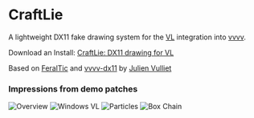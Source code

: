 # CraftLie

A lightweight DX11 fake drawing system for the [VL](https://vvvv.org/documentation/vl/) integration into [vvvv](https://vvvv.org).

Download an Install: [CraftLie: DX11 drawing for VL](https://vvvv.org/contribution/craftlie-dx11-drawing-for-vl)

Based on [FeralTic](https://github.com/mrvux/FeralTic) and [vvvv-dx11](https://github.com/mrvux/dx11-vvvv) by [Julien Vulliet](https://github.com/mrvux)

### Impressions from demo patches
![Overview](https://vvvv.org/sites/default/files/imagecache/large/01_Overview-Renderer_2017.06.16-19.47.45.png)
![Windows VL](https://discourse.vvvv.org/uploads/default/original/2X/e/e91e8b34d6b80aaa246d08f0e82cb7061899f477.gif)
![Particles](https://discourse.vvvv.org/uploads/default/original/2X/8/8560baee876b0d3b66e37a511ad5d5c75454ad4d.gif)
![Box Chain](https://discourse.vvvv.org/uploads/default/original/2X/1/15660ab9dd67037a6e5c60be426461e37ff25d5a.gif)


